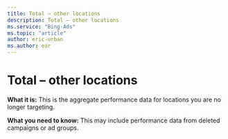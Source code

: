 ```yaml
---
title: Total – other locations
description: Total – other locations
ms.service: "Bing-Ads"
ms.topic: "article"
author: eric-urban
ms.author: eur
---
```


# Total – other locations

**What it is:**  This is the aggregate performance data for locations you are no longer targeting.

**What you need to know:**  This may include performance data from deleted campaigns or ad groups.


